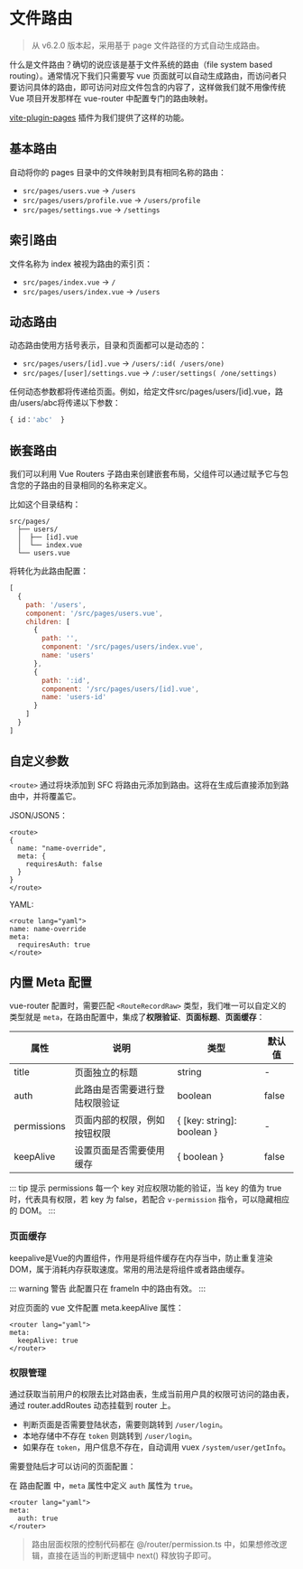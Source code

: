 # 文件路由

> 从 v6.2.0 版本起，采用基于 page 文件路径的方式自动生成路由。

什么是文件路由？确切的说应该是基于文件系统的路由（file system based routing）。通常情况下我们只需要写 vue 页面就可以自动生成路由，而访问者只要访问具体的路由，即可访问对应文件包含的内容了，这样做我们就不用像传统 Vue 项目开发那样在 vue-router 中配置专门的路由映射。

[vite-plugin-pages](https://github.com/hannoeru/vite-plugin-pages) 插件为我们提供了这样的功能。

## 基本路由

自动将你的 pages 目录中的文件映射到具有相同名称的路由：

- `src/pages/users.vue` -> `/users`
- `src/pages/users/profile.vue` -> `/users/profile`
- `src/pages/settings.vue` -> `/settings`

## 索引路由

文件名称为 index 被视为路由的索引页：

- `src/pages/index.vue` -> `/`
- `src/pages/users/index.vue` -> `/users`

## 动态路由

动态路由使用方括号表示，目录和页面都可以是动态的：

- `src/pages/users/[id].vue` -> `/users/:id( /users/one)`
- `src/pages/[user]/settings.vue` -> `/:user/settings( /one/settings)`

任何动态参数都将传递给页面。例如，给定文件src/pages/users/[id].vue，路由/users/abc将传递以下参数：

```js
{ id：'abc'  }
```

## 嵌套路由

我们可以利用 Vue Routers 子路由来创建嵌套布局，父组件可以通过赋予它与包含您的子路由的目录相同的名称来定义。

比如这个目录结构：

```
src/pages/
  ├── users/
  │  ├── [id].vue
  │  └── index.vue
  └── users.vue
```

将转化为此路由配置：

```js
[
  {
    path: '/users',
    component: '/src/pages/users.vue',
    children: [
      {
        path: '',
        component: '/src/pages/users/index.vue',
        name: 'users'
      },
      {
        path: ':id',
        component: '/src/pages/users/[id].vue',
        name: 'users-id'
      }
    ]
  }
]
```

## 自定义参数

`<route>` 通过将块添加到 SFC 将路由元添加到路由。这将在生成后直接添加到路由中，并将覆盖它。

JSON/JSON5：

```vue
<route>
{
  name: "name-override",
  meta: {
    requiresAuth: false
  }
}
</route>
```

YAML:

```vue
<route lang="yaml">
name: name-override
meta:
  requiresAuth: true
</route>
```

## 内置 Meta 配置

vue-router 配置时，需要匹配 `<RouteRecordRaw>` 类型，我们唯一可以自定义的类型就是 `meta`，在路由配置中，集成了**权限验证**、**页面标题**、**页面缓存**：

| 属性        | 说明                           | 类型                       | 默认值 |
| ----------- | ------------------------------ | -------------------------- | ------ |
| title       | 页面独立的标题                 | string                     | -      |
| auth        | 此路由是否需要进行登陆权限验证 | boolean                    | false  |
| permissions | 页面内部的权限，例如按钮权限   | { [key: string]: boolean } | -      |
| keepAlive | 设置页面是否需要使用缓存   | { boolean } | false      |

::: tip 提示
permissions 每一个 key 对应权限功能的验证，当 key 的值为 true 时，代表具有权限，若 key 为 false，若配合 `v-permission` 指令，可以隐藏相应的 DOM。
:::

### 页面缓存

keepalive是Vue的内置组件，作用是将组件缓存在内存当中，防止重复渲染DOM，属于消耗内存获取速度。常用的用法是将组件或者路由缓存。

::: warning 警告
此配置只在 frameIn 中的路由有效。
:::

对应页面的 vue 文件配置 meta.keepAlive 属性：

```vue
<router lang="yaml">
meta:
  keepAlive: true
</router>
```

### 权限管理

通过获取当前用户的权限去比对路由表，生成当前用户具的权限可访问的路由表，通过 router.addRoutes 动态挂载到 router 上。

- 判断页面是否需要登陆状态，需要则跳转到 `/user/login`。
- 本地存储中不存在 `token` 则跳转到 `/user/login`。
- 如果存在 `token`，用户信息不存在，自动调用 vuex `/system/user/getInfo`。

需要登陆后才可以访问的页面配置：

在 路由配置 中，`meta` 属性中定义 `auth` 属性为 `true`。

```vue
<router lang="yaml">
meta:
  auth: true
</router>
```

> 路由层面权限的控制代码都在 @/router/permission.ts 中，如果想修改逻辑，直接在适当的判断逻辑中 next() 释放钩子即可。
